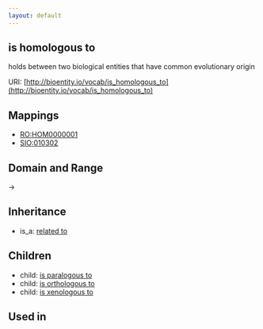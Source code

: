 ```yaml
---
layout: default
---
```


## is homologous to


holds between two biological entities that have common evolutionary origin

URI: [http://bioentity.io/vocab/is_homologous_to](http://bioentity.io/vocab/is_homologous_to)
## Mappings

 * [RO:HOM0000001](http://purl.obolibrary.org/obo/RO_HOM0000001)
 * [SIO:010302](http://semanticscience.org/resource/SIO_010302)

## Domain and Range

 -> 

## Inheritance

 *  is_a: [related to](related_to.html)

## Children

 *  child: [is paralogous to](is_paralogous_to.html)
 *  child: [is orthologous to](is_orthologous_to.html)
 *  child: [is xenologous to](is_xenologous_to.html)

## Used in

